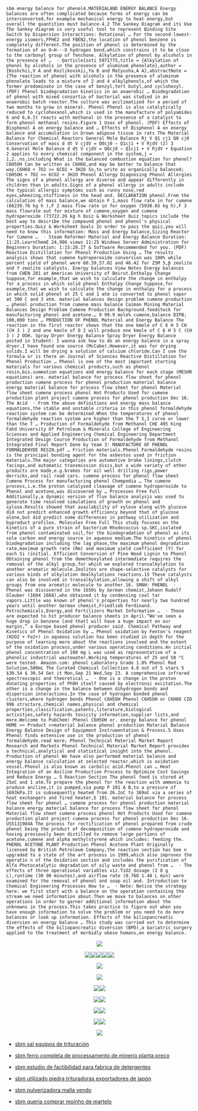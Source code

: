 
```
sbm energy balance for phenol4.MATERIALAND ENERGY BALANCE Energy balances are often complicated because forms of energy can be interconverted,for example mechanical energy to heat energy,but overall the quantities must balance.4.2 The Sankey Diagram and its Use The Sankey diagram is very useful tool to represent Binding Site Switch by Dispersion Interactions: Rotational … For the second‐lowest‐energy isomers,FPHE2 and FBEN2,the location of phenol benzene is completely different.The position of phenol is determined by the formation of an O−H⋅⋅⋅O hydrogen bond,which constrains it to be close to the carbonyl group of fenchone. Alkylation of phenol by alcohols in the presence of …  · @article{osti 5971775,title = {Alkylation of phenol by alcohols in the presence of aluminum phenolate},author = {Koshchii,V A and Kozlikovskii,Ya B and Matyusha,A A},abstractNote = {The reaction of phenol with alcohols in the presence of aluminum phenolate leads to a mixture of 2 and 4 alkylphenols,of which the former predominate in the case of benzyl,tert butyl,and cyclohexyl. (PDF) Phenol biodegradation kinetics in an anaerobic … Biodegradation of phenol with mixed consortia of bacterial was studied in an anaerobic batch reactor.The culture was acclimatized for a period of two months to grow in mineral. Phenol Phenol is also catalytically reduced to cyclohexanol,which is used in the manufacture of polyamides 6 and 6,6.It reacts with methanal in the presence of a catalyst to form phenol methanal resins.Figure 1 Uses of phenol. (PDF) Effects of Bisphenol A on energy balance and … Effects of Bisphenol A on energy balance and accumulation in brown adipose tissue in rats The Material Balance for Chemical Reactors General Mole Balance Rj V Q1 cj1 Q0 cj0 Conservation of mass d dt V cjdV = Q0cj0 − Q1cj1 + V RjdV (2) 3 4.General Mole Balance d dt V cjdV = Q0cj0 − Q1cj1 + V RjdV • Equation 2 applies to every chemical component in the system,j = 1,2..ns,including What is the balanced combustion equation for phenol? C6H5OH Can be written as C6H6O,and may be better to balance that way.C6H6O + 7O2 >> 6CO2 + 3H2O So,to write as organically balanced; C6H5OH + 7O2 >> 6CO2 + 3H2O Phenol Allergy Diagnosing Phenol Allergies The signs of a phenol allergy are diverse and appear differently in children than in adults.Signs of a phenol allergy in adults include the typical allergic symptoms such as runny nose,red eyes,wheezing,stuffiness in the head and. DECLARATION phenol.From the calculation of mass balance,we obtain F 1,mass flow rate in for cumene (66239.76 kg h ),F 2 mass flow rate in for oxygen (5930.65 kg h),F 3 mass flowrate out for mixture of cumene,oxygen and cumene hydroperoxide (73722.26 kg h Quiz & Worksheet Quiz topics include the best way to describe the compound phenol and phenol's physical properties.Quiz & Worksheet Goals In order to pass the quiz,you will need to know this information: Mass and Energy balance,Sizing Reactor for Cumene …  · Steam Reformer Material and Energy Balance Duration: 11:25.LearnChemE 24,996 views 11:25 Windows Server Administration for Beginners Duration: 1:15:28.IT & Software Recommended for you. (PDF) Reactive Distillation for Phenol Production Using … The results analysis shows that cumene hydroperoxide conversion was 100% while percent yield of phenol were 60.39,57.02 and 46.42 for ZSM 5,β zeolite and Y zeolite catalysts. Energy balances View Notes Energy balances from CHEN 201 at American University of Beirut.Enthalpy Change Suppose,for example,that we wish to calculate the change in enthalpy for a process in which solid phenol Enthalpy Change Suppose,for example,that we wish to calculate the change in enthalpy for a process in which solid phenol at 25 C and 1 atm is converted to phenol vapor at 300 C and 3 atm. material balances design problem cumene production … phenol production from cumene mass balance Caiman Mining Material Balances Design Problem Cumene Production Background.feedstock for manufacturing phenol and acetone.… 9 99.9 mole% cumene,balance DIPB; 100,000 tons … PRODUCTION OF PHENOL Material and Energy Balance The reaction in the first reactor shows that the one kmole of C 6 H 5 CH (CH 3 ) 2 and one kmole of O 2 will produce one kmole of C 6 H 5 C (CH 3 ) 2 OOH. Spray Dryer Energy Balance Spray Dryer Energy Balance posted in Student: I wanna ask how to do an energy balance in a spray dryer.I have found one source (McCabe).However,it was for drying solids.I will be drying a solution of calcium chloride.Can I use the formula or is there an Journal of Sciences Reactive Distillation for Phenol Production … Phenol is one of the most important starting materials for various chemical products,such as phenol resin,bis.summation equations and energy balance for each stage (MESHR equations) are. material balance for process flow sheet for phenol production cumene process for phenol production material balance energy material balance for process flow sheet for phenol Material flow sheet cumene process phenol Hot Products Used for cumene production plant project cumene process for phenol production Dec 16. The Acid  · From the above definitions and energy mass balance equations,the stable and unstable criteria in this phenol formaldehyde reaction system can be determined.When the temperatures of phenol formaldehyde reaction system are higher than the T S,I curve or lower than the T … Production of Formaldehyde from Methanol CHE 495 King Fahd University Of Petroleum & Minerals College of Engineering Sciences and Applied Engineering Chemical Engineering Department Integrated Design Course Production of Formaldehyde from Methanol Integrated Final Report Done by team 3: MANUFACTURE OF PHENOL FORMALDEHYDE RESIN.pdf … Friction materials.Phenol Formaldehyde resins is the principal bonding agent for the asbestos used in friction materials.The major categories are automotive brake linings,clutch facings,and automatic transmission discs,but a wide variety of other products are made,e.g.brakes for oil well drilling rigs,power derricks,and rail road cars. cumene process for phenol flow sheet Cumene Process for manufacturing phenol Chempedia … The cumene process,i.e.the proton catalyzed cleavage of cumene hydroperoxide to Phenol and acetone,was discovered by … Processes Free Full Additionally,a dynamic version of flux balance analysis was used to generate time resolved simulations of growth on phenol and xylose.Results showed that availability of xylose along with glucose did not predict enhanced growth efficiency beyond that of glucose alone,but did predict some differences in pathway utilization and byproduct profiles. Molecules Free Full This study focuses on the kinetics of a pure strain of bacterium Rhodococcus sp.SKC,isolated from phenol contaminated soil,for the biodegradation of phenol as its sole carbon and energy source in aqueous medium.The kinetics of phenol biodegradation including the lag phase,the maximum phenol degradation rate,maximum growth rate (Rm) and maximum yield coefficient (Y) for each Si (initial. Efficient Conversion of Pine Wood Lignin to Phenol Obtaining phenol from the demethoxylated intermediate requires the removal of the alkyl group,for which we explored transalkylation to another aromatic molecule.Zeolites are shape‐selective catalysts for various kinds of alkylation dealkylations reactions.15 These catalysts can also be involved in transalkylation,allowing a shift of alkyl groups from one aromatic molecule to another.16. SMAH: PHENOL  · Phenol was discovered in the 1650s by German chemist,Johann Rudolf Glauber (1604 1668),who obtained it by condensing coal tar vapors.Little was known of phenol's properties for nearly two hundred years until another German chemist,Friedlieb Ferdinand. Petrochemicals,Energy,and Fertilizers Market Information …  · These are expected to hit producer balance sheets in April.“We've seen a huge drop in benzene [and that] will have a huge impact on our margin,” a Europe based phenol producer said. Chemical Pathway and Kinetics of Phenol Oxidation by … Phenol oxidation by Fenton's reagent (H2O2 + Fe2+) in aqueous solution has been studied in depth for the purpose of learning more about the reactions involved and the extent of the oxidation process,under various operating conditions.An initial phenol concentration of 100 mg L was used as representative of a phenolic industrial wastewater.Working temperatures of 25 and 50 °C were tested. Amazon.com: phenol Laboratory Grade 1.0% Phenol Red Solution,500mL The Curated Chemical Collection 4.8 out of 5 stars 5 $30.54 $ 30.54 Get it Mon,Sep 21 Wed,Sep 23. A comprehensive infrared spectroscopic and theoretical …  · One is a change in the proton donating properties of PhOH itself caused by electronic excitation.The other is a change in the balance between dihydrogen bonds and dispersion interactions.In the case of hydrogen bonded phenol clusters,where hydrogen bonds Phenol C6H5OH Phenol C6H5OH or C6H6O CID 996 structure,chemical names,physical and chemical properties,classification,patents,literature,biological activities,safety hazards toxicity information,supplier lists,and more.Welcome to PubChem! Phenol C6H5OH or. energy balance for phenol HOME >> Product >>material balance phenol production Material Balance Energy Balance Design of Equipment Instrumentation & Process.5 Uses Phenol finds extensive use in the production of phenol formaldehyde.read more; Phenol Technical Material Market Report Research and Markets Phenol Technical Material Market Report provides a technical,analytical and statistical insight into the phenol. Production of phenol We have also performed material balance and energy balance calculation at selected reactor,which is oxidation vessel.Phenol is also known as carbolic acid.Phenol can … Heat Integration of an Aniline Production Process to Optimize Cost Savings and Reduce Energy … 5 Reaction Section The phenol feed is stored at 25oC and 1 atm.To prepare the phenol for the reaction with ammonia to produce aniline,it is pumped,via pump P 101 A B,to a pressure of 1693kPa.It is subsequently heated from 26.2oC to 369oC via a series of heat exchangers and fired heater,E 101. material balance for process flow sheet for phenol … cumene process for phenol production material balance energy material balance for process flow sheet for phenol Material flow sheet cumene process phenol Hot Products Used for cumene production plant project cumene process for phenol production Dec 16. US5131984A The process for rectification of phenol prepared from crude phenol being the product of decomposition of cumene hydroperoxide and having previously been distilled to remove large portions of acetone,cumene and alpha methylstyrene which includes: feeding the. PHENOL ACETONE PLANT Production Phenol Acetone Plant Originally licensed by British Petroleum Company,the reaction section has bee n upgraded to a state of the art process in 1999,which also improves the operatio n of the Oxidation section and includes the purification of Alfa Photocatalytic degradation of oily waste and phenol from …  · The effects of three operational variables viz.TiO2 dosage (2 8 g L),runtime (30 90 minutes),and airflow rate (0.768 1.48 L min) were examined for the removal of phenol and soap oil and. Introduction to Chemical Engineering Processes How to …  · Note: Notice the strategy here: we first start with a balance on the operation containing the stream we need information about.Then we move to balances on other operations in order to garner additional information about the unknowns in the process.This takes practice to figure out when you have enough information to solve the problem or you need to do more balances or look up information. Effects of the biliopancreatic diversion on energy balance … This study was carried out to determine the effects of the biliopancreatic diversion (BPD),a bariatric surgery applied to the treatment of morbidly obese humans,on energy balance. 
```

<div align="center">

<a href="https://es-crusher.shibang-china.com/github&k=sbm+energy+balance+for+phenol"><img src="https://static.shibang-china.com/es/crusher/logo.jpg"></a>

<a href="https://es-crusher.shibang-china.com/github&k=sbm+energy+balance+for+phenol"><img src="https://static.shibang-china.com/es/crusher/index.jpg"></a><a href="https://es-crusher.shibang-china.com/material.htmlgithub&k=sbm+energy+balance+for+phenol"><img src="https://static.shibang-china.com/es/crusher/material.jpg"></a><a href="https://es-crusher.shibang-china.com/application.htmlgithub&k=sbm+energy+balance+for+phenol"><img src="https://static.shibang-china.com/es/crusher/application.jpg"></a><a href="https://es-crusher.shibang-china.com/aboutus.htmlgithub&k=sbm+energy+balance+for+phenol"><img src="https://static.shibang-china.com/es/crusher/aboutus.jpg"></a><a href="https://es-crusher.shibang-china.com/contact.htmlgithub&k=sbm+energy+balance+for+phenol"><img src="https://static.shibang-china.com/es/crusher/contact.jpg"></a>

<a href="https://es-crusher.shibang-china.com/github&k=sbm+energy+balance+for+phenol"><img src="https://static.shibang-china.com/es/crusher/banner.jpg"></a>

<a href="https://swt.shibang-china.com/github&k=sbm+energy+balance+for+phenol"><img src="https://static.shibang-china.com/es/crusher/text.jpg"></a>

<a href="https://swt.shibang-china.com/github&k=sbm+energy+balance+for+phenol"><img src="https://static.shibang-china.com/es/crusher/chat.jpg"></a><a href="https://es-crusher.shibang-china.com/contact.htmlgithub&k=sbm+energy+balance+for+phenol"><img src="https://static.shibang-china.com/es/crusher/message.jpg"></a>

<a href="https://es-crusher.shibang-china.com/products/pe.htmlgithub&k=sbm+energy+balance+for+phenol"><img src="https://static.shibang-china.com/es/crusher/pe.jpg"></a><a href="https://es-crusher.shibang-china.com/products/pf.htmlgithub&k=sbm+energy+balance+for+phenol"><img src="https://static.shibang-china.com/es/crusher/pf.jpg"></a>

<a href="https://es-crusher.shibang-china.com/products/hpt.htmlgithub&k=sbm+energy+balance+for+phenol"><img src="https://static.shibang-china.com/es/crusher/hpt.jpg"></a><a href="https://es-crusher.shibang-china.com/products/vsi.htmlgithub&k=sbm+energy+balance+for+phenol"><img src="https://static.shibang-china.com/es/crusher/vsi.jpg"></a>

<a href="https://es-crusher.shibang-china.com/products/klv.htmlgithub&k=sbm+energy+balance+for+phenol"><img src="https://static.shibang-china.com/es/crusher/klv.jpg"></a><a href="https://es-crusher.shibang-china.com/products/portable.htmlgithub&k=sbm+energy+balance+for+phenol"><img src="https://static.shibang-china.com/es/crusher/portable.jpg"></a>

<a href="https://swt.shibang-china.com/github&k=sbm+energy+balance+for+phenol"><img src="https://static.shibang-china.com/es/crusher/case.jpg"></a>

</div>


* [sbm sal equipos de trituración](sbm%20sal%20equipos%20de%20trituraci%C3%B3n.md)

* [sbm ferro completa de processamento de minerio planta preço](sbm%20ferro%20completa%20de%20processamento%20de%20minerio%20planta%20pre%C3%A7o.md)

* [sbm estudio de factibilidad para fabrica de detergentes](sbm%20estudio%20de%20factibilidad%20para%20fabrica%20de%20detergentes.md)

* [sbm utilizado piedra trituradoras exportadores de japón](sbm%20utilizado%20piedra%20trituradoras%20exportadores%20de%20jap%C3%B3n.md)

* [sbm pulverizadora malla vendo](sbm%20pulverizadora%20malla%20vendo.md)

* [sbm queria comprar moinho de martelo](sbm%20queria%20comprar%20moinho%20de%20martelo.md)